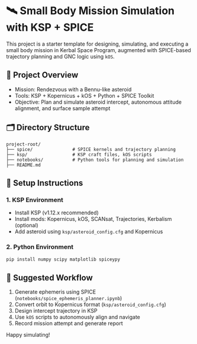 # 🛰️ Small Body Mission Simulation with KSP + SPICE

This project is a starter template for designing, simulating, and executing a small body mission in Kerbal Space Program, augmented with SPICE-based trajectory planning and GNC logic using `kOS`.

## 🔧 Project Overview
- Mission: Rendezvous with a Bennu-like asteroid
- Tools: KSP + Kopernicus + kOS + Python + SPICE Toolkit
- Objective: Plan and simulate asteroid intercept, autonomous attitude alignment, and surface sample attempt

## 🗂️ Directory Structure
```
project-root/
├── spice/               # SPICE kernels and trajectory planning
├── ksp/                 # KSP craft files, kOS scripts
├── notebooks/           # Python tools for planning and simulation
├── README.md
```

## 🔗 Setup Instructions

### 1. KSP Environment
- Install KSP (v1.12.x recommended)
- Install mods: Kopernicus, kOS, SCANsat, Trajectories, Kerbalism (optional)
- Add asteroid using `ksp/asteroid_config.cfg` and Kopernicus

### 2. Python Environment
```bash
pip install numpy scipy matplotlib spiceypy
```

## 🚀 Suggested Workflow
1. Generate ephemeris using SPICE (`notebooks/spice_ephemeris_planner.ipynb`)
2. Convert orbit to Kopernicus format (`ksp/asteroid_config.cfg`)
3. Design intercept trajectory in KSP
4. Use `kOS` scripts to autonomously align and navigate
5. Record mission attempt and generate report

Happy simulating!
